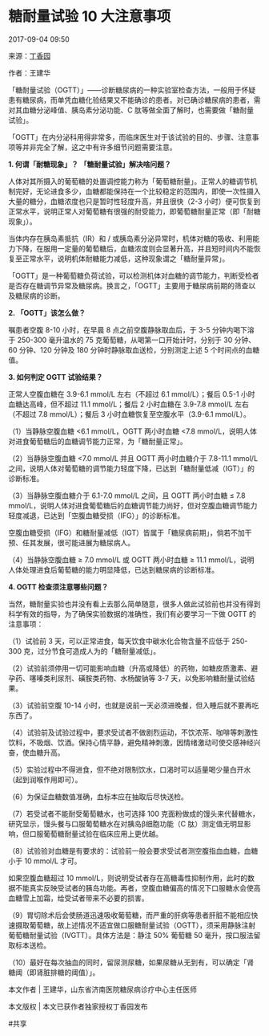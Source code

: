 # 糖耐量试验 10 大注意事项

2017-09-04 09:50

来源：[丁香园](http://www.dxy.cn/)

作者：王建华

「糖耐量试验（OGTT）」——诊断糖尿病的一种实验室检查方法，一般用于怀疑患有糖尿病，而单凭血糖化验结果又不能确诊的患者。对已确诊糖尿病的患者，需对其血糖分泌峰值、胰岛素分泌功能、C 肽等做全面了解时，也需要做「糖耐量试验」。

「OGTT」在内分泌科用得非常多，而临床医生对于该试验的目的、步骤、注意事项等并非完全了解，这之中有许多细节问题需要注意。

**1. 何谓「耐糖现象」？ 「糖耐量试验」解决啥问题？**

人体对其所摄入的葡萄糖的处置调控能力称为「葡萄糖耐量」。正常人的糖调节机制完好，无论进食多少，血糖都能保持在一个比较稳定的范围内，即使一次性摄入大量的糖分，血糖浓度也只是暂时性轻度升高，并且很快（2-3 小时）便可恢复到正常水平，说明正常人对葡萄糖有很强的耐受能力，即葡萄糖耐量正常（即「耐糖现象」）。

当体内存在胰岛素抵抗（IR）和 / 或胰岛素分泌异常时，机体对糖的吸收、利用能力下降，在服用一定量的葡萄糖后，血糖浓度则会显著升高，并且短时间内不能恢复至正常水平，说明机体耐糖能力减低，这种现象谓之「糖耐量异常」。

「OGTT」是一种葡萄糖负荷试验，可以检测机体对血糖的调节能力，判断受检者是否存在糖调节异常及糖尿病。换言之，「OGTT」主要用于糖尿病前期的筛查以及糖尿病的诊断。

**2. 「OGTT」该怎么做？**

嘱患者空腹 8-10 小时，在早晨 8 点之前空腹静脉取血后，于 3-5 分钟内喝下溶于 250-300 毫升温水的 75 克葡萄糖，从喝第一口开始计时，分别于 30 分钟、60 分钟、120 分钟及 180 分钟时静脉取血送检，分别测定上述 5 个时间点的血糖值。

**3. 如何判定 OGTT 试验结果？**

正常人空腹血糖在 3.9-6.1 mmol/L 左右（不超过 6.1 mmol/L）；餐后 0.5-1 小时血糖达高峰，但不超过 11.1 mmol/L；餐后 2 小时血糖在 3.9-7.8 mmol/L 左右（不超过 7.8 mmol/L）；餐后 3 小时血糖恢复至空腹水平（3.9-6.1 mmol/L）。

（1）当静脉空腹血糖 <6.1 mmol/L，OGTT 两小时血糖 <7.8 mmol/L，说明人体对进食葡萄糖后的血糖调节能力正常，为「糖耐量正常」。

（2）当静脉空腹血糖 <7.0 mmol/L 并且 OGTT 两小时血糖介于 7.8-11.1 mmol/L 之间，说明人体对葡萄糖的调节能力轻度下降，已达到「糖耐量低减（IGT）」的诊断标准。

（3）当静脉空腹血糖介于 6.1-7.0 mmol/L 之间，且 OGTT 两小时血糖 ≤ 7.8 mmol/L，说明人体对进食葡萄糖后的血糖调节能力尚好，但对空腹血糖调节能力轻度减退，已达到「空腹血糖受损（IFG）」的诊断标准。

空腹血糖受损（IFG）和糖耐量减低（IGT）皆属于「糖尿病前期」，倘若不加干预、任其发展，很可能进展为糖尿病人。

（4）当静脉空腹血糖 ≥ 7.0 mmol/L 或 OGTT 两小时血糖 ≥ 11.1 mmol/L，说明人体处理进食后葡萄糖的能力明显降低，已达到糖尿病的诊断标准。

**4. OGTT 检查须注意哪些问题？**

当然，糖耐量实验也并没有看上去那么简单随意，很多人做此试验前也并没有得到科学有效的指导，为了确保实验数据的准确性，我们有必要学习一下做 OGTT 的注意事项：

（1）试验前 3 天，可以正常进食，每天饮食中碳水化合物含量不应低于 250-300 克，过分节食可造成人为的「糖耐量减低」。

（2）试验前须停用一切可能影响血糖（升高或降低）的药物，如糖皮质激素、避孕药、噻嗪类利尿剂、磺胺类药物、水杨酸钠等 3-7 天，以免影响糖耐量试验结果。

（3）试验前空腹 10-14 小时，也就是说前一天必须进晚餐，但入睡后就不要再吃东西了。

（4）试验前及试验过程中，要求受试者不做剧烈运动，不饮浓茶、咖啡等刺激性饮料，不吸烟、饮酒。保持心情平静，避免精神刺激，因情绪激动可使交感神经兴奋，使血糖升高。

（5）实验过程中不得进食，但不绝对限制饮水，口渴时可以适量喝少量白开水（起到润喉作用即可）。

（6）为保证血糖数值准确，血标本应在抽取后尽快送检。

（7）若受试者不能耐受葡萄糖水，也可选择 100 克面粉做成的馒头来代替糖水，研究显示，馒头餐与口服葡萄糖水在对胰岛β细胞功能（C 肽）测定值无明显影响，但口服葡萄糖耐量试验在临床应用上更优越。

（8）试验验对血糖是有要求的：试验前一般会要求受试者测空腹指血血糖，血糖小于 10 mmol/L 才可。

如果空腹血糖超过 10 mmol/L，则说明受试者存在高糖毒性抑制作用，此时的数据不能真实反映受试者的胰岛功能。再者，空腹血糖偏高的情况下口服糖水会使高血糖雪上加霜，给受试者带来不必要的损害。

（9）胃切除术后会使肠道迅速吸收葡萄糖，而严重的肝病等患者肝脏不能相应快速摄取葡萄糖，故上述情况不适宜做口服糖耐量试验（OGTT），须采用静脉注射葡萄糖耐量试验（IVGTT）。具体方法是：静注 50% 葡萄糖 50 毫升，按口服法留取标本送检。

（10）最好在每次抽血的同时，留尿测尿糖，如果尿糖从无到有，可以确定「肾糖阈（即肾脏排糖的阈值）」。

本文作者 | 王建华，山东省济南医院糖尿病诊疗中心主任医师

本文版权 | 本文已获作者独家授权丁香园发布

#共享